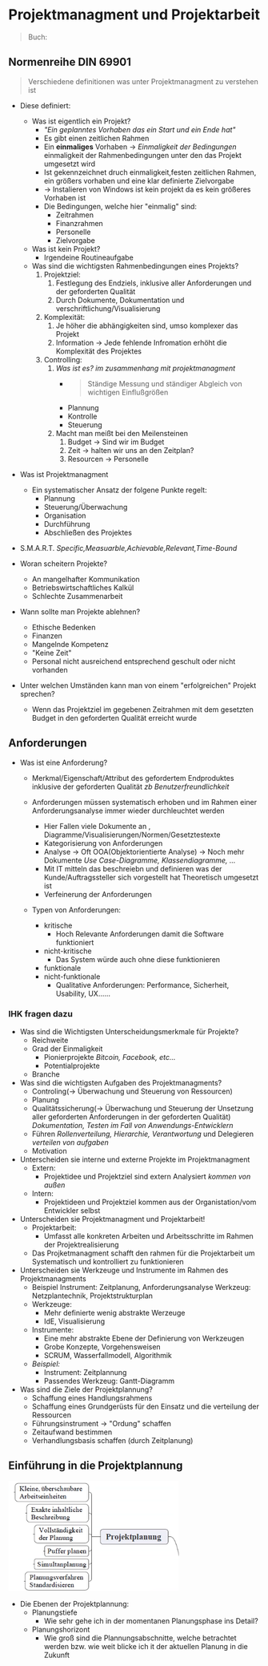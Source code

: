 # Projektmanagment und Projektarbeit
> Buch: 


## Normenreihe DIN 69901
> Verschiedene definitionen was unter Projektmanagment zu verstehen ist 
- Diese definiert:
  - Was ist eigentlich ein Projekt?
    - *"Ein geplanntes Vorhaben das ein Start und ein Ende hat"*
    - Es gibt einen zeitlichen Rahmen
    - Ein **einmaliges** Vorhaben -> *Einmaligkeit der Bedingungen* einmaligkeit der Rahmenbedingungen unter den das Projekt umgesetzt wird
    - Ist gekennzeichnet druch einmaligkeit,festen zeitlichen Rahmen, ein größers vorhaben und eine klar definierte Zielvorgabe
    - -> Instalieren von Windows ist kein projekt da es kein größeres Vorhaben ist 
    - Die Bedingungen, welche hier "einmalig" sind:
      - Zeitrahmen
      - Finanzrahmen
      - Personelle 
      - Zielvorgabe
  - Was ist kein Projekt? 
    - Irgendeine Routineaufgabe
  - Was sind die wichtigsten Rahmenbedingungen eines Projekts? 
    1. Projektziel:
       1. Festlegung des Endziels, inklusive aller Anforderungen und der geforderten Qualität
       2. Durch Dokumente, Dokumentation und verschriftlichung/Visualisierung
    2. Komplexität:
       1. Je höher die abhängigkeiten sind, umso komplexer das Projekt
       2. Information -> Jede fehlende Infromation erhöht die Komplexität des Projektes
    3. Controlling:
       1. *Was ist es? im zusammenhang mit projektmanagment*
          - > Ständige Messung und ständiger Abgleich von wichtigen Einflußgrößen
          - Plannung
          - Kontrolle
          - Steuerung
       2. Macht man meißt bei den Meilensteinen
          1. Budget -> Sind wir im Budget
          2. Zeit -> halten wir uns an den Zeitplan? 
          3. Resourcen -> Personelle 
 - Was ist Projektmanagment
   - Ein systematischer Ansatz der folgene Punkte regelt: 
     - Plannung
     - Steuerung/Überwachung
     - Organisation
     - Durchführung
     - Abschließen des Projektes

  - S.M.A.R.T. *Specific,Measuarble,Achievable,Relevant,Time-Bound*

  - Woran scheitern Projekte? 
    - An mangelhafter Kommunikation
    - Betriebswirtschaftliches Kalkül
    - Schlechte Zusammenarbeit
  - Wann sollte man Projekte ablehnen?
    - Ethische Bedenken
    - Finanzen
    - Mangelnde Kompetenz
    - "Keine Zeit"
    - Personal nicht ausreichend entsprechend geschult oder nicht vorhanden
  - Unter welchen Umständen kann man von einem "erfolgreichen" Projekt sprechen?
    - Wenn das Projektziel im gegebenen Zeitrahmen mit dem gesetzten Budget in den geforderten Qualität erreicht wurde 

## Anforderungen
- Was ist eine Anforderung?
  - Merkmal/Eigenschaft/Attribut des gefordertem Endproduktes inklusive der geforderten Qualität *zb Benutzerfreundlichkeit*
  - Anforderungen müssen systematisch erhoben und im Rahmen einer Anforderungsanalyse immer wieder durchleuchtet werden
    - Hier Fallen viele Dokumente an , Diagramme/Visualisierungen/Normen/Gesetztestexte
    - Kategorisierung von Anforderungen
    - Analyse -> Oft OOA(Objektorientierte Analyse) -> Noch mehr Dokumente *Use Case-Diagramme, Klassendiagramme, ...*
    - Mit IT mitteln das beschreiebn und definieren was der Kunde/Auftragssteller sich vorgestellt hat Theoretisch umgesetzt ist 
    - Verfeinerung der Anforderungen

  - Typen von Anforderungen:
    - kritische 
      - Hoch Relevante Anforderungen damit die Software funktioniert
    - nicht-kritische
      - Das System würde auch ohne diese funktionieren
    - funktionale
    - nicht-funktionale
      -  Qualitative Anforderungen: Performance, Sicherheit, Usability, UX......


### IHK fragen dazu
  - Was sind die Wichtigsten Unterscheidungsmerkmale für Projekte? 
    - Reichweite
    - Grad der Einmaligkeit
      - Pionierprojekte *Bitcoin, Facebook, etc...*
      - Potentialprojekte
    - Branche
  - Was sind die wichtigsten Aufgaben des Projektmanagments?
    - Controling(-> Überwachung und Steuerung von Ressourcen)
    - Planung
    - Qualitätssicherung(-> Überwachung und Steuerung der Unsetzung aller geforderten Anforderungen in der geforderten Qualität) *Dokumentation, Testen im Fall von Anwendungs-Entwicklern* 
    - Führen *Rollenverteilung, Hierarchie, Verantwortung* und Delegieren *verteilen von aufgaben*
    - Motivation
  - Unterscheiden sie interne und externe Projekte im Projektmanagment
    - Extern:
      - Projektidee und Projektziel sind extern Analysiert *kommen von außen*
    - Intern: 
      - Projektideen und Projektziel kommen aus der Organistation/vom Entwickler selbst
  - Unterscheiden sie Projektmanagment und Projektarbeit!
    - Projektarbeit: 
      - Umfasst alle konkreten Arbeiten und Arbeitsschritte im Rahmen der Projektrealisierung
    - Das Projketmanagment schafft den rahmen für die Projektarbeit um Systematisch und kontrolliert zu funktionieren
  - Unterscheiden sie Werkzeuge und Instrumente im Rahmen des Projektmanagments
    - Beispiel Instrument: Zeitplanung, Anforderungsanalyse Werkzeug: Netzplantechnik, Projektstrukturplan
    - Werkzeuge:
      - Mehr definierte wenig abstrakte Werzeuge
      - IdE, Visualisierung
    - Instrumente:
      - Eine mehr abstrakte Ebene der Definierung von Werkzeugen
      - Grobe Konzepte, Vorgehensweisen
      - SCRUM, Wasserfallmodell, Algorithmik
    - *Beispiel:*
      - Instrument: Zeitplannung
      - Passendes Werkzeug: Gantt-Diagramm
  - Was sind die Ziele der Projektplannung? 
    - Schaffung eines Handlungsrahmens
    - Schaffung eines Grundgerüsts für den Einsatz und die verteilung der Ressourcen
    - Führungsinstrument -> "Ordung" schaffen
    - Zeitaufwand bestimmen
    - Verhandlungsbasis schaffen (durch Zeitplanung)

## Einführung in die Projektplannung 
![](pics/projektplannung.png)

- Die Ebenen der Projektplannung: 
  - Planungstiefe
    - Wie sehr gehe ich in der momentanen Planungsphase ins Detail? 
  - Planungshorizont
    - Wie groß sind die Plannungsabschnitte, welche betrachtet werden bzw. wie weit blicke ich it der aktuellen Planung in die Zukunft
